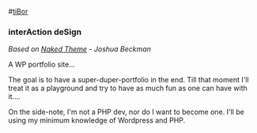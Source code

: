 #[tiBor](http://ti-bor.nl)
### interAction deSign

_Based on [Naked Theme](http://naked-wordpress.bckmn.com/) - Joshua Beckman_

A WP portfolio site...

The goal is to have a super-duper-portfolio in the end. Till that moment I'll treat it as a playground and try to have as much fun as one can have with it....

On the side-note, I'm not a PHP dev, nor do I want to become one. I'll be using my minimum knowledge of Wordpress and PHP.